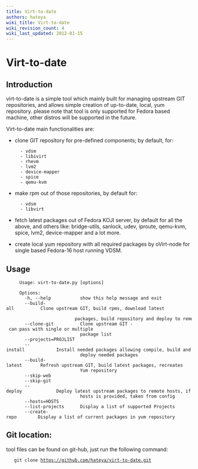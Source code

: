 ```yaml
---
title: Virt-to-date
authors: hateya
wiki_title: Virt-to-date
wiki_revision_count: 4
wiki_last_updated: 2012-01-15
---
```


# Virt-to-date

## Introduction

virt-to-date is a simple tool which mainly built for managing upstream GIT repositories, and allows simple creation of up-to-date, local, yum repository. please note that tool is only supported for Fedora based machine, other distros will be supported in the future.

Virt-to-date main functionalities are:

* clone GIT repository for pre-defined components; by default, for:

        - vdsm
        - libivirt
        - rhevm
        - lvm2
        - device-mapper
        - spice
        - qemu-kvm

* make rpm out of those repositories, by default for:

        - vdsm
        - libvirt  

* fetch latest packages out of Fedora KOJI server, by default for all the above, and others like: bridge-utils, sanlock, udev, iproute, qemu-kvm, spice, lvm2, device-mapper and a lot more.

* create local yum repository with all required packages by oVirt-node for single based Fedora-16 host running VDSM.

## Usage

         Usage: virt-to-date.py [options]
         
         Options:
           -h, --help           show this help message and exit
           --build-all          Clone upstream GIT, build rpms, download latest
                                packages, build repository and deploy to remote hosts
           --clone-git          Clone upstream GIT - can pass with single or multiple
                                package list
           --projects=PROJLIST  
           --install            Install needed packages allowing compile, build and
                                deploy needed packages
           --build-latest       Refresh upstream GIT, build latest packages, recreates
                                Yum repository
           --skip-web           
           --skip-git           
           --deploy             Deploy latest upstream packages to remote hosts, if no
                                hosts is provided, taken from config
           --hosts=HOSTS        
           --list-projects      Display a list of supported Projects
           --create-repo        Display a list of current packages in yum repository

## Git location:

tool files can be found on git-hub, just run the following command:

`   git clone `[`https://github.com/hateya/virt-to-date.git`](https://github.com/hateya/virt-to-date.git)
